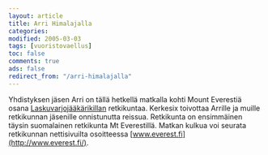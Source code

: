 ```yaml
--- 
layout: article 
title: Arri Himalajalla 
categories: 
modified: 2005-03-03 
tags: [vuoristovaellus]
toc: false 
comments: true 
ads: false 
redirect_from: "/arri-himalajalla" 
--- 
```


Yhdistyksen jäsen Arri on tällä hetkellä matkalla kohti Mount Everestiä
osana [Laskuvarjojääkärikillan](http://www.lsvjkilta.fi/) retkikuntaa.
Kerkesix toivottaa Arrille ja muille retkikunnan jäsenille onnistunutta
reissua. Retkikunta on ensimmäinen täysin suomalainen retkikunta Mt
Everestillä. Matkan kulkua voi seurata retkikunnan nettisivuilta
osoitteessa [www.everest.fi](http://www.everest.fi/).

